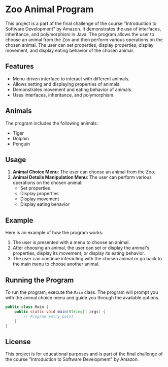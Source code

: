 # Zoo Animal Program

This project is a part of the final challenge of the course "Introduction to Software Development" by Amazon. It demonstrates the use of interfaces, inheritance, and polymorphism in Java. The program allows the user to choose an animal from the Zoo and then perform various operations on the chosen animal. The user can set properties, display properties, display movement, and display eating behavior of the chosen animal.

## Features

- Menu-driven interface to interact with different animals.
- Allows setting and displaying properties of animals.
- Demonstrates movement and eating behavior of animals.
- Uses interfaces, inheritance, and polymorphism.

## Animals

The program includes the following animals:

- Tiger
- Dolphin
- Penguin

## Usage

1. **Animal Choice Menu**: The user can choose an animal from the Zoo.
2. **Animal Details Manipulation Menu**: The user can perform various operations on the chosen animal:
    - Set properties
    - Display properties
    - Display movement
    - Display eating behavior

## Example

Here is an example of how the program works:

1. The user is presented with a menu to choose an animal.
2. After choosing an animal, the user can set or display the animal's properties, display its movement, or display its eating behavior.
3. The user can continue interacting with the chosen animal or go back to the main menu to choose another animal.

## Running the Program

To run the program, execute the `Main` class. The program will prompt you with the animal choice menu and guide you through the available options.

```java
public class Main {
    public static void main(String[] args) {
        // Program entry point
    }
}
```

## License

This project is for educational purposes and is part of the final challenge of the course "Introduction to Software Development" by Amazon.